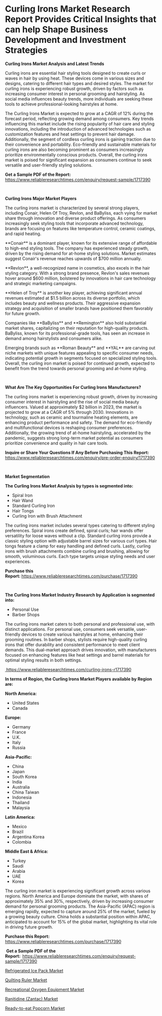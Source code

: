 <p><h1>Curling Irons Market Research Report Provides Critical Insights that can help Shape Business Development and Investment Strategies</h1></p><p><strong>Curling Irons Market Analysis and Latest Trends</strong></p>
<p><p>Curling irons are essential hair styling tools designed to create curls or waves in hair by using heat. These devices come in various sizes and designs, catering to different hair types and desired styles. The market for curling irons is experiencing robust growth, driven by factors such as increasing consumer interest in personal grooming and hairstyling. As social media influences beauty trends, more individuals are seeking these tools to achieve professional-looking hairstyles at home.</p><p>The Curling Irons Market is expected to grow at a CAGR of 12% during the forecast period, reflecting growing demand among consumers. Key trends influencing this market include the rising popularity of hair care and styling innovations, including the introduction of advanced technologies such as customization features and heat settings to prevent hair damage. Additionally, the segment of cordless curling irons is gaining traction due to their convenience and portability. Eco-friendly and sustainable materials for curling irons are also becoming prominent as consumers increasingly prioritize environmentally conscious products. Overall, the curling irons market is poised for significant expansion as consumers continue to seek versatile and user-friendly styling solutions.</p></p>
<p><strong>Get a Sample PDF of the Report:&nbsp;</strong> <a href="https://www.reliableresearchtimes.com/enquiry/request-sample/1717390?utm_campaign=1425&utm_medium=2&utm_source=Github&utm_content=ia&utm_term=14102024&utm_id=curling-irons">https://www.reliableresearchtimes.com/enquiry/request-sample/1717390</a></p>
<p>&nbsp;</p>
<p><strong>Curling Irons Major Market Players</strong></p>
<p><p>The curling irons market is characterized by several strong players, including Conair, Helen Of Troy, Revlon, and BaByliss, each vying for market share through innovation and diverse product offerings. As consumers increasingly seek styling tools that incorporate advanced technology, brands are focusing on features like temperature control, ceramic coatings, and rapid heating.</p><p>**Conair** is a dominant player, known for its extensive range of affordable to high-end styling tools. The company has experienced steady growth, driven by the rising demand for at-home styling solutions. Market estimates suggest Conair's revenue reaches upwards of $700 million annually.</p><p>**Revlon**, a well-recognized name in cosmetics, also excels in the hair styling category. With a strong brand presence, Revlon's sales revenues hover around $600 million, bolstered by innovations in hair care technology and strategic marketing campaigns.</p><p>**Helen of Troy** is another key player, achieving significant annual revenues estimated at $1.5 billion across its diverse portfolio, which includes beauty and wellness products. Their aggressive expansion strategy and acquisition of smaller brands have positioned them favorably for future growth.</p><p>Companies like **BaByliss** and **Remington** also hold substantial market shares, capitalizing on their reputation for high-quality products. BaByliss, known for its professional-grade tools, has seen an increase in demand among hairstylists and consumers alike.</p><p>Emerging brands such as **Roman Beauty** and **YAL** are carving out niche markets with unique features appealing to specific consumer needs, indicating potential growth in segments focused on specialized styling tools. Overall, the curling iron market is poised for continued growth, expected to benefit from the trend towards personal grooming and at-home styling.</p></p>
<p>&nbsp;</p>
<p><strong>What Are The Key Opportunities For Curling Irons Manufacturers?</strong></p>
<p><p>The curling irons market is experiencing robust growth, driven by increasing consumer interest in hairstyling and the rise of social media beauty influencers. Valued at approximately $2 billion in 2023, the market is projected to grow at a CAGR of 5% through 2030. Innovations in technology, such as ceramic and tourmaline heating elements, are enhancing product performance and safety. The demand for eco-friendly and multifunctional devices is reshaping consumer preferences. Additionally, the growing trend of at-home hairstyling, accelerated by the pandemic, suggests strong long-term market potential as consumers prioritize convenience and quality in hair care tools.</p></p>
<p><strong>Inquire or Share Your Questions If Any Before Purchasing This Report:</strong> <a href="https://www.reliableresearchtimes.com/enquiry/pre-order-enquiry/1717390?utm_campaign=1425&utm_medium=2&utm_source=Github&utm_content=ia&utm_term=14102024&utm_id=curling-irons">https://www.reliableresearchtimes.com/enquiry/pre-order-enquiry/1717390</a></p>
<p>&nbsp;</p>
<p><strong>Market Segmentation</strong></p>
<p><strong>The Curling Irons Market Analysis by types is segmented into:</strong></p>
<p><ul><li>Spiral Iron</li><li>Hair Wand</li><li>Standard Curling Iron</li><li>Hair Tongs</li><li>Curling Iron with Brush Attachment</li></ul></p>
<p><p>The curling irons market includes several types catering to different styling preferences. Spiral irons create defined, spiral curls; hair wands offer versatility for loose waves without a clip. Standard curling irons provide a classic styling option with adjustable barrel sizes for various curl types. Hair tongs feature a clamp for easy handling and defined curls. Lastly, curling irons with brush attachments combine curling and brushing, allowing for smooth, voluminous curls. Each type targets unique styling needs and user experiences.</p></p>
<p><strong>Purchase this Report:&nbsp;</strong><a href="https://www.reliableresearchtimes.com/purchase/1717390?utm_campaign=1425&utm_medium=2&utm_source=Github&utm_content=ia&utm_term=14102024&utm_id=curling-irons">https://www.reliableresearchtimes.com/purchase/1717390</a></p>
<p>&nbsp;</p>
<p><strong>The Curling Irons Market Industry Research by Application is segmented into:</strong></p>
<p><ul><li>Personal Use</li><li>Barber Shops</li></ul></p>
<p><p>The curling irons market caters to both personal and professional use, with distinct applications. For personal use, consumers seek versatile, user-friendly devices to create various hairstyles at home, enhancing their grooming routines. In barber shops, stylists require high-quality curling irons that offer durability and consistent performance to meet client demands. This dual-market approach drives innovation, with manufacturers focused on enhancing features like heat settings and barrel materials for optimal styling results in both settings.</p></p>
<p><a href="https://www.reliableresearchtimes.com/curling-irons-r1717390?utm_campaign=1425&utm_medium=2&utm_source=Github&utm_content=ia&utm_term=14102024&utm_id=curling-irons">&nbsp;https://www.reliableresearchtimes.com/curling-irons-r1717390</a></p>
<p><strong>In terms of Region, the Curling Irons Market Players available by Region are:</strong></p>
<p>
    <p> <strong> North America: </strong>
        <ul>
            <li>United States</li>
            <li>Canada</li>
        </ul>
        </p> 
    <p> <strong> Europe: </strong>
        <ul>
            <li>Germany</li>
            <li>France</li>
            <li>U.K.</li>
            <li>Italy</li>
            <li>Russia</li>
        </ul>
        </p> 
    <p> <strong> Asia-Pacific: </strong>
        <ul>
            <li>China</li>
            <li>Japan</li>
            <li>South Korea</li>
            <li>India</li>
            <li>Australia</li>
            <li>China Taiwan</li>
            <li>Indonesia</li>
            <li>Thailand</li>
            <li>Malaysia</li>
        </ul>
        </p> 
    <p> <strong> Latin America: </strong>
        <ul>
            <li>Mexico</li>
            <li>Brazil</li>
            <li>Argentina Korea</li>
            <li>Colombia</li>
        </ul>
        </p> 
    <p> <strong> Middle East & Africa: </strong>
        <ul>
            <li>Turkey</li>
            <li>Saudi</li>
            <li>Arabia</li>
            <li>UAE</li>
            <li>Korea</li>
        </ul>
    </p>
    </p>
<p><p>The curling iron market is experiencing significant growth across various regions. North America and Europe dominate the market, with shares of approximately 35% and 30%, respectively, driven by increasing consumer demand for personal grooming products. The Asia-Pacific (APAC) region is emerging rapidly, expected to capture around 25% of the market, fueled by a growing beauty culture. China holds a substantial position within APAC, anticipated to account for 15% of the global market, highlighting its vital role in driving future growth.</p></p>
<p><strong>Purchase this Report: </strong><a href="https://www.reliableresearchtimes.com/purchase/1717390?utm_campaign=1425&utm_medium=2&utm_source=Github&utm_content=ia&utm_term=14102024&utm_id=curling-irons">https://www.reliableresearchtimes.com/purchase/1717390</a></p>
<p>&nbsp;<strong>Get a Sample PDF of the Report:&nbsp;&nbsp;</strong><a href="https://www.reliableresearchtimes.com/enquiry/request-sample/1717390?utm_campaign=1425&utm_medium=2&utm_source=Github&utm_content=ia&utm_term=14102024&utm_id=curling-irons">https://www.reliableresearchtimes.com/enquiry/request-sample/1717390</a></p>
<p><strong></strong></p>
<p><p><a href="https://www.linkedin.com/pulse/refrigerated-ice-pack-market-transformation-comparative-analysis-uestf?utm_campaign=1425&utm_medium=2&utm_source=Github&utm_content=ia&utm_term=14102024&utm_id=curling-irons">Refrigerated Ice Pack Market</a></p><p><a href="https://www.linkedin.com/pulse/quilting-ruler-market-research-report-forecast-growth-prospects-qkgif?utm_campaign=1425&utm_medium=2&utm_source=Github&utm_content=ia&utm_term=14102024&utm_id=curling-irons">Quilting Ruler Market</a></p><p><a href="https://www.linkedin.com/pulse/mapping-recreational-oxygen-equipment-market-trends-challenges-vbecf?utm_campaign=1425&utm_medium=2&utm_source=Github&utm_content=ia&utm_term=14102024&utm_id=curling-irons">Recreational Oxygen Equipment Market</a></p><p><a href="https://www.linkedin.com/pulse/ranitidine-zantac-spectrum-usage-patterns-sector-evolution-5f3xf?utm_campaign=1425&utm_medium=2&utm_source=Github&utm_content=ia&utm_term=14102024&utm_id=curling-irons">Ranitidine (Zantac) Market</a></p><p><a href="https://www.linkedin.com/pulse/exploring-ready-to-eat-popcorn-market-dynamics-revenue-analysis-kpgwf?utm_campaign=1425&utm_medium=2&utm_source=Github&utm_content=ia&utm_term=14102024&utm_id=curling-irons">Ready-to-eat Popcorn Market</a></p></p>
